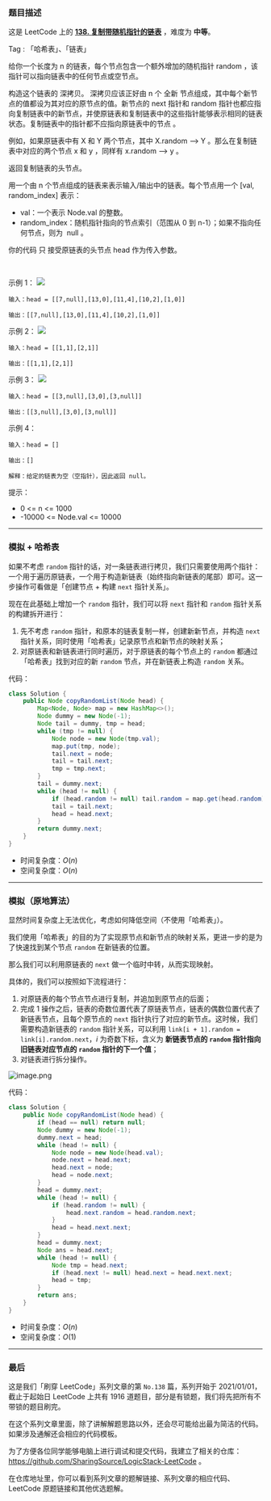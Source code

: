### 题目描述

这是 LeetCode 上的 **[138. 复制带随机指针的链表](https://leetcode-cn.com/problems/copy-list-with-random-pointer/solution/gong-shui-san-xie-yi-ti-shuang-jie-ha-xi-pqek/)** ，难度为 **中等**。

Tag : 「哈希表」、「链表」



给你一个长度为 n 的链表，每个节点包含一个额外增加的随机指针 random ，该指针可以指向链表中的任何节点或空节点。

构造这个链表的 深拷贝。 深拷贝应该正好由 n 个 全新 节点组成，其中每个新节点的值都设为其对应的原节点的值。新节点的 next 指针和 random 指针也都应指向复制链表中的新节点，并使原链表和复制链表中的这些指针能够表示相同的链表状态。复制链表中的指针都不应指向原链表中的节点 。

例如，如果原链表中有 X 和 Y 两个节点，其中 X.random --> Y 。那么在复制链表中对应的两个节点 x 和 y ，同样有 x.random --> y 。

返回复制链表的头节点。

用一个由 n 个节点组成的链表来表示输入/输出中的链表。每个节点用一个 [val, random_index] 表示：

* val：一个表示 Node.val 的整数。
* random_index：随机指针指向的节点索引（范围从 0 到 n-1）；如果不指向任何节点，则为  null 。

你的代码 只 接受原链表的头节点 head 作为传入参数。

 

示例 1：
![](https://assets.leetcode-cn.com/aliyun-lc-upload/uploads/2020/01/09/e1.png)

```
输入：head = [[7,null],[13,0],[11,4],[10,2],[1,0]]

输出：[[7,null],[13,0],[11,4],[10,2],[1,0]]
```
示例 2：
![](https://assets.leetcode-cn.com/aliyun-lc-upload/uploads/2020/01/09/e2.png)
```
输入：head = [[1,1],[2,1]]

输出：[[1,1],[2,1]]
```
示例 3：
![](https://assets.leetcode-cn.com/aliyun-lc-upload/uploads/2020/01/09/e3.png)
```
输入：head = [[3,null],[3,0],[3,null]]

输出：[[3,null],[3,0],[3,null]]
```
示例 4：
```
输入：head = []

输出：[]

解释：给定的链表为空（空指针），因此返回 null。
```

提示：
* 0 <= n <= 1000
* -10000 <= Node.val <= 10000

---

### 模拟 + 哈希表

如果不考虑 `random` 指针的话，对一条链表进行拷贝，我们只需要使用两个指针：一个用于遍历原链表，一个用于构造新链表（始终指向新链表的尾部）即可。这一步操作可看做是「创建节点 + 构建 `next` 指针关系」。

现在在此基础上增加一个 `random` 指针，我们可以将 `next` 指针和 `random` 指针关系的构建拆开进行：

1. 先不考虑 `random` 指针，和原本的链表复制一样，创建新新节点，并构造 `next` 指针关系，同时使用「哈希表」记录原节点和新节点的映射关系；
2. 对原链表和新链表进行同时遍历，对于原链表的每个节点上的 `random` 都通过「哈希表」找到对应的新 `random` 节点，并在新链表上构造 `random` 关系。

代码：
```Java
class Solution {
    public Node copyRandomList(Node head) {
        Map<Node, Node> map = new HashMap<>();
        Node dummy = new Node(-1);
        Node tail = dummy, tmp = head;
        while (tmp != null) {
            Node node = new Node(tmp.val);
            map.put(tmp, node);
            tail.next = node;
            tail = tail.next;
            tmp = tmp.next;
        }
        tail = dummy.next;
        while (head != null) {
            if (head.random != null) tail.random = map.get(head.random);
            tail = tail.next;
            head = head.next;
        }
        return dummy.next;
    }
}
```
* 时间复杂度：$O(n)$
* 空间复杂度：$O(n)$

---

### 模拟（原地算法）

显然时间复杂度上无法优化，考虑如何降低空间（不使用「哈希表」）。

我们使用「哈希表」的目的为了实现原节点和新节点的映射关系，更进一步的是为了快速找到某个节点 `random` 在新链表的位置。

那么我们可以利用原链表的 `next` 做一个临时中转，从而实现映射。

具体的，我们可以按照如下流程进行：

1. 对原链表的每个节点节点进行复制，并追加到原节点的后面；
2. 完成 $1$ 操作之后，链表的奇数位置代表了原链表节点，链表的偶数位置代表了新链表节点，且每个原节点的 `next` 指针执行了对应的新节点。这时候，我们需要构造新链表的 `random` 指针关系，可以利用 `link[i + 1].random = link[i].random.next`，$i$ 为奇数下标，含义为 **新链表节点的 `random` 指针指向旧链表对应节点的 `random` 指针的下一个值**；
3. 对链表进行拆分操作。

![image.png](https://pic.leetcode-cn.com/1626919165-GuGmGo-image.png)


代码：
```Java
class Solution {
    public Node copyRandomList(Node head) {
        if (head == null) return null;
        Node dummy = new Node(-1);
        dummy.next = head;
        while (head != null) {
            Node node = new Node(head.val);
            node.next = head.next;
            head.next = node;
            head = node.next;
        }
        head = dummy.next;
        while (head != null) {
            if (head.random != null) {
                head.next.random = head.random.next;
            }
            head = head.next.next;
        }
        head = dummy.next;
        Node ans = head.next;
        while (head != null) {
            Node tmp = head.next;
            if (head.next != null) head.next = head.next.next;
            head = tmp;
        }
        return ans;
    }
}
```
* 时间复杂度：$O(n)$
* 空间复杂度：$O(1)$

---

### 最后

这是我们「刷穿 LeetCode」系列文章的第 `No.138` 篇，系列开始于 2021/01/01，截止于起始日 LeetCode 上共有 1916 道题目，部分是有锁题，我们将先把所有不带锁的题目刷完。

在这个系列文章里面，除了讲解解题思路以外，还会尽可能给出最为简洁的代码。如果涉及通解还会相应的代码模板。

为了方便各位同学能够电脑上进行调试和提交代码，我建立了相关的仓库：https://github.com/SharingSource/LogicStack-LeetCode 。

在仓库地址里，你可以看到系列文章的题解链接、系列文章的相应代码、LeetCode 原题链接和其他优选题解。

